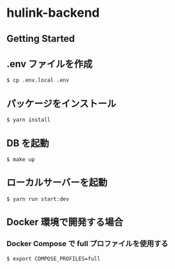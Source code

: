 # hulink-backend
## Getting Started

## .env ファイルを作成
```$ cp .env.local .env```

## パッケージをインストール
```$ yarn install```

## DB を起動
```$ make up```

## ローカルサーバーを起動
```$ yarn run start:dev```

## Docker 環境で開発する場合
### Docker Compose で full プロファイルを使用する
```$ export COMPOSE_PROFILES=full```